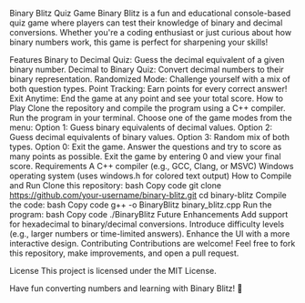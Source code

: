 
Binary Blitz Quiz Game
Binary Blitz is a fun and educational console-based quiz game where players can test their knowledge of binary and decimal conversions. Whether you're a coding enthusiast or just curious about how binary numbers work, this game is perfect for sharpening your skills!

Features
Binary to Decimal Quiz: Guess the decimal equivalent of a given binary number.
Decimal to Binary Quiz: Convert decimal numbers to their binary representation.
Randomized Mode: Challenge yourself with a mix of both question types.
Point Tracking: Earn points for every correct answer!
Exit Anytime: End the game at any point and see your total score.
How to Play
Clone the repository and compile the program using a C++ compiler.
Run the program in your terminal.
Choose one of the game modes from the menu:
Option 1: Guess binary equivalents of decimal values.
Option 2: Guess decimal equivalents of binary values.
Option 3: Random mix of both types.
Option 0: Exit the game.
Answer the questions and try to score as many points as possible.
Exit the game by entering 0 and view your final score.
Requirements
A C++ compiler (e.g., GCC, Clang, or MSVC)
Windows operating system (uses windows.h for colored text output)
How to Compile and Run
Clone this repository:
bash
Copy code
git clone https://github.com/your-username/binary-blitz.git
cd binary-blitz
Compile the code:
bash
Copy code
g++ -o BinaryBlitz binary_blitz.cpp
Run the program:
bash
Copy code
./BinaryBlitz
Future Enhancements
Add support for hexadecimal to binary/decimal conversions.
Introduce difficulty levels (e.g., larger numbers or time-limited answers).
Enhance the UI with a more interactive design.
Contributing
Contributions are welcome! Feel free to fork this repository, make improvements, and open a pull request.

License
This project is licensed under the MIT License.

Have fun converting numbers and learning with Binary Blitz! 🎉
